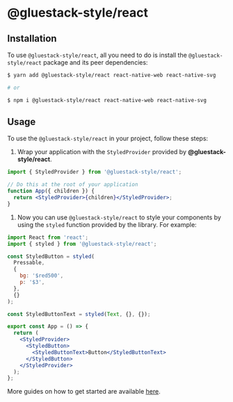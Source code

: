 # @gluestack-style/react

## Installation

To use `@gluestack-style/react`, all you need to do is install the
`@gluestack-style/react` package and its peer dependencies:

```sh
$ yarn add @gluestack-style/react react-native-web react-native-svg

# or

$ npm i @gluestack-style/react react-native-web react-native-svg
```

## Usage

To use the `@gluestack-style/react` in your project, follow these steps:

1. Wrap your application with the `StyledProvider` provided by
   **@gluestack-style/react**.

```jsx
import { StyledProvider } from '@gluestack-style/react';

// Do this at the root of your application
function App({ children }) {
  return <StyledProvider>{children}</StyledProvider>;
}
```

1. Now you can use `@gluestack-style/react` to style your components by using the `styled` function provided by the library. For example:

```jsx
import React from 'react';
import { styled } from '@gluestack-style/react';

const StyledButton = styled(
  Pressable,
  {
    bg: '$red500',
    p: '$3',
  },
  {}
);

const StyledButtonText = styled(Text, {}, {});

export const App = () => {
  return (
    <StyledProvider>
      <StyledButton>
        <StyledButtonText>Button</StyledButtonText>
      </StyledButton>
    </StyledProvider>
  );
};
```

More guides on how to get started are available
[here](https://style.gluestack.io/).
